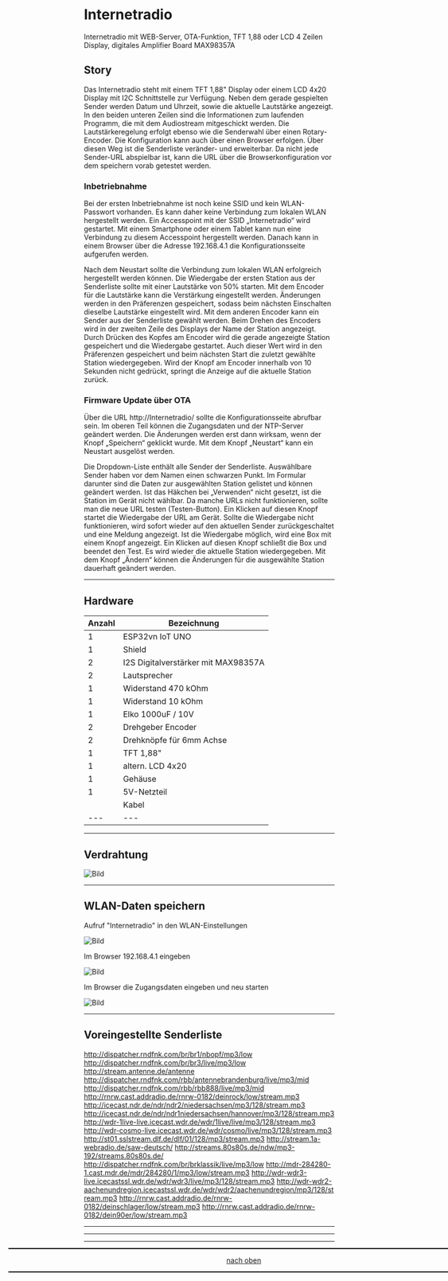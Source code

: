 <a name="oben"></a>
# Internetradio
Internetradio mit WEB-Server, OTA-Funktion, TFT 1,88 oder LCD 4 Zeilen Display, digitales Amplifier Board MAX98357A

## Story
Das Internetradio steht mit einem  TFT 1,88" Display oder einem LCD 4x20 Display mit I2C Schnittstelle zur Verfügung.
Neben dem gerade gespielten Sender werden Datum und Uhrzeit, sowie die aktuelle Lautstärke angezeigt. 
In den beiden unteren Zeilen sind die Informationen zum laufenden Programm, die mit dem Audiostream mitgeschickt werden. 
Die Lautstärkeregelung erfolgt ebenso wie die Senderwahl über einen Rotary-Encoder. Die Konfiguration kann
auch über einen Browser erfolgen. Über diesen Weg ist die Senderliste veränder- und erweiterbar. 
Da nicht jede Sender-URL abspielbar ist, kann die URL über die Browserkonfiguration vor dem speichern vorab getestet werden. 

### Inbetriebnahme

Bei der ersten Inbetriebnahme ist noch keine SSID und kein WLAN-Passwort vorhanden. Es kann daher keine Verbindung zum lokalen WLAN hergestellt werden. 
Ein Accesspoint mit der SSID „Internetradio“ wird gestartet. Mit einem Smartphone oder einem Tablet kann nun eine Verbindung zu diesem 
Accesspoint hergestellt werden. Danach kann in einem Browser über die Adresse 192.168.4.1 die Konfigurationsseite aufgerufen werden.

Nach dem Neustart sollte die Verbindung zum lokalen WLAN erfolgreich hergestellt werden können. 
Die Wiedergabe der ersten Station aus der Senderliste sollte mit einer Lautstärke von 50% starten. 
Mit dem Encoder für die Lautstärke kann die Verstärkung eingestellt werden. Änderungen werden in den Präferenzen gespeichert, 
sodass beim nächsten Einschalten dieselbe Lautstärke eingestellt wird. Mit dem anderen Encoder kann ein Sender aus der Senderliste gewählt werden. 
Beim Drehen des Encoders wird in der zweiten Zeile des Displays der Name der Station angezeigt. 
Durch Drücken des Kopfes am Encoder wird die gerade angezeigte Station gespeichert und die Wiedergabe gestartet. 
Auch dieser Wert wird in den Präferenzen gespeichert und beim nächsten Start die zuletzt gewählte Station wiedergegeben. 
Wird der Knopf am Encoder innerhalb von 10 Sekunden nicht gedrückt, springt die Anzeige auf die aktuelle Station zurück.


### Firmware Update über OTA

Über die URL http://Internetradio/ sollte die Konfigurationsseite abrufbar sein. Im oberen Teil können die Zugangsdaten und der NTP-Server geändert werden. 
Die Änderungen werden erst dann wirksam, wenn der Knopf „Speichern“ geklickt wurde.
Mit dem Knopf „Neustart“ kann ein Neustart ausgelöst werden.

Die Dropdown-Liste enthält alle Sender der Senderliste. Auswählbare Sender haben vor dem Namen einen schwarzen Punkt. 
Im Formular darunter sind die Daten zur ausgewählten Station gelistet und können geändert werden. 
Ist das Häkchen bei „Verwenden“ nicht gesetzt, ist die Station im Gerät nicht wählbar.
Da manche URLs nicht funktionieren, sollte man die neue URL testen (Testen-Button). 
Ein Klicken auf diesen Knopf startet die Wiedergabe der URL am Gerät. 
Sollte die Wiedergabe nicht funktionieren, wird sofort wieder auf den aktuellen Sender zurückgeschaltet und eine Meldung angezeigt. 
Ist die Wiedergabe möglich, wird eine Box mit einem Knopf angezeigt. Ein Klicken auf diesen Knopf schließt die Box und beendet den Test. 
Es wird wieder die aktuelle Station wiedergegeben.  Mit dem Knopf „Ändern“ können die Änderungen für die ausgewählte Station dauerhaft geändert werden.

---

## Hardware

| Anzahl | Bezeichnung | 
| -------- | -------- | 
| 1  | ESP32vn IoT UNO |
| 1  |  Shield  |
|  2 |  I2S Digitalverstärker mit MAX98357A  |
| 2  |  Lautsprecher  |
| 1  |  Widerstand 470 kOhm  |
| 1  |  Widerstand 10 kOhm  |
| 1  |  Elko 1000uF / 10V  |
| 2  | Drehgeber Encoder  |
| 2  | Drehknöpfe für 6mm Achse   |
|  1 | TFT 1,88"   |
|  1 | altern. LCD 4x20   |
| 1  | Gehäuse   |
|  1 |  5V-Netzteil  |
|   | Kabel   |
|  --- |  ---  |


---

## Verdrahtung

![Bild](pic/Schaltplan2.png)

---

## WLAN-Daten speichern

Aufruf "Internetradio" in den WLAN-Einstellungen

![Bild](pic/Accesspoint0.png)

Im Browser 192.168.4.1 eingeben

![Bild](pic/Accesspoint1.png)

Im Browser die Zugangsdaten eingeben und neu starten

![Bild](pic/Accesspoint3.png)


---
 

## Voreingestellte Senderliste

http://dispatcher.rndfnk.com/br/br1/nbopf/mp3/low
http://dispatcher.rndfnk.com/br/br3/live/mp3/low
http://stream.antenne.de/antenne
http://dispatcher.rndfnk.com/rbb/antennebrandenburg/live/mp3/mid
http://dispatcher.rndfnk.com/rbb/rbb888/live/mp3/mid
http://rnrw.cast.addradio.de/rnrw-0182/deinrock/low/stream.mp3
http://icecast.ndr.de/ndr/ndr2/niedersachsen/mp3/128/stream.mp3
http://icecast.ndr.de/ndr/ndr1niedersachsen/hannover/mp3/128/stream.mp3
http://wdr-1live-live.icecast.wdr.de/wdr/1live/live/mp3/128/stream.mp3
http://wdr-cosmo-live.icecast.wdr.de/wdr/cosmo/live/mp3/128/stream.mp3
http://st01.sslstream.dlf.de/dlf/01/128/mp3/stream.mp3
http://stream.1a-webradio.de/saw-deutsch/
http://streams.80s80s.de/ndw/mp3-192/streams.80s80s.de/
http://dispatcher.rndfnk.com/br/brklassik/live/mp3/low
http://mdr-284280-1.cast.mdr.de/mdr/284280/1/mp3/low/stream.mp3
http://wdr-wdr3-live.icecastssl.wdr.de/wdr/wdr3/live/mp3/128/stream.mp3
http://wdr-wdr2-aachenundregion.icecastssl.wdr.de/wdr/wdr2/aachenundregion/mp3/128/stream.mp3
http://rnrw.cast.addradio.de/rnrw-0182/deinschlager/low/stream.mp3
http://rnrw.cast.addradio.de/rnrw-0182/dein90er/low/stream.mp3


---
---

<div style="position:absolute; left:2cm; ">   
<ol class="breadcrumb" style="border-top: 2px solid black;border-bottom:2px solid black; height: 45px; width: 900px;"> <p align="center"><a href="#oben">nach oben</a></p></ol>
</div> 

---
